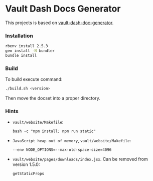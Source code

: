 Vault Dash Docs Generator
=========================

This projects is based on [vault-dash-doc-generator](https://github.com/bartoszj/vault-dash-doc-generator).

### Installation

```bash
rbenv install 2.5.3
gem install -N bundler
bundle install
```

### Build

To build execute command:

```bash
./build.sh <version>
```

Then move the docset into a proper directory.

### Hints

- `vault/website/Makefile`:

    ```
    bash -c "npm install; npm run static"
    ```

- `JavaScript heap out of memory`, `vault/website/Makefile`:

    ```
    --env NODE_OPTIONS=--max-old-space-size=4096
    ```

- `vault/website/pages/downloads/index.jsx`. Can be removed from version 1.5.0:

    ```
    getStaticProps
    ```
